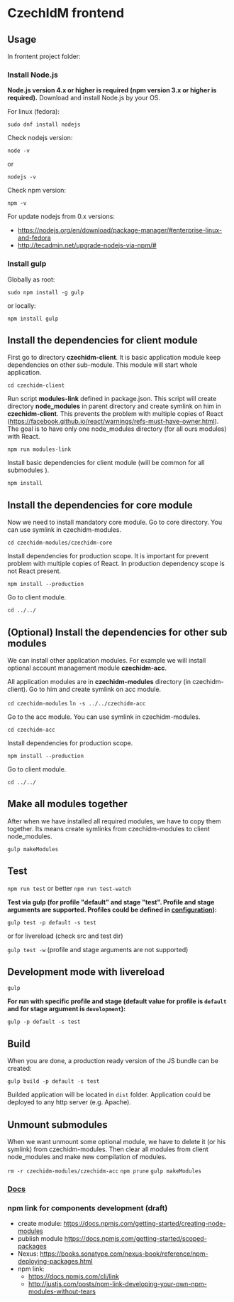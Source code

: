 # CzechIdM frontend


## Usage

In frontent project folder:

### Install Node.js

**Node.js version 4.x or higher is required (npm version 3.x or higher is required).** Download and install Node.js by your OS.

For linux (fedora):

`sudo dnf install nodejs`

Check nodejs version:

`node -v`

or

`nodejs -v`

Check npm version:

`npm -v`

For update nodejs from 0.x versions:
* https://nodejs.org/en/download/package-manager/#enterprise-linux-and-fedora
* http://tecadmin.net/upgrade-nodejs-via-npm/#

### Install gulp

Globally as root:

`sudo npm install -g gulp`

or locally:

`npm install gulp`

## Install the dependencies for client module

First go to directory **czechidm-client**. It is basic application module keep dependencies on other sub-module.
This module will start whole application.

`cd czechidm-client`

Run script **modules-link** defined in package.json. This script will create directory **node_modules** in parent directory and create symlink on him in **czechidm-client**. This prevents the problem with multiple copies of React (https://facebook.github.io/react/warnings/refs-must-have-owner.html). The goal is to have only one node_modules directory (for all ours modules) with React.

`npm run modules-link`

Install basic dependencies for client module (will be common for all submodules ).

`npm install`

## Install the dependencies for core module

Now we need to install mandatory core module. Go to core directory. You can use symlink in czechidm-modules.

`cd czechidm-modules/czechidm-core`

Install dependencies for production scope. It is important for prevent problem with multiple copies of React. In production dependency scope is not React present.

`npm install --production`

Go to client module.

`cd ../../`

## (Optional) Install the dependencies for other sub modules

We can install other application modules. For example we will install optional account management module **czechidm-acc**.

All application modules are in **czechidm-modules** directory (in czechidm-client). Go to him and create symlink on acc module.

`cd czechidm-modules`
`ln -s ../../czechidm-acc`

Go to the acc module. You can use symlink in czechidm-modules.

`cd czechidm-acc`

Install dependencies for production scope.

`npm install --production`

Go to client module.

`cd ../../`

## Make all modules together
After when we have installed all required modules, we have to copy them together. Its means create symlinks from czechidm-modules to client node_modules.

`gulp makeModules`

## Test

`npm run test`
or better
`npm run test-watch`

__Test via gulp (for profile "default" and stage "test". Profile and stage arguments are supported. Profiles could be defined in [configuration](./config)):__

`gulp test -p default -s test`

or for livereload (check src and test dir)

`gulp test -w`  (profile and stage arguments are not supported)

## Development mode with livereload

`gulp`

__For run with specific profile and stage (default value for profile is `default`  and for stage argument is `development`):__

`gulp -p default -s test`

## Build

When you are done, a production ready version of the JS bundle can be created:

`gulp build -p default -s test`

Builded application will be located in `dist` folder. Application could be deployed to any http server (e.g. Apache).

## Unmount submodules
When we want unmount some optional module, we have to delete it (or his symlink) from czechidm-modules. Then clear all modules from client node_modules and make new compilation of modules.

`rm -r czechidm-modules/czechidm-acc`
`npm prune`
`gulp makeModules`

### [Docs](./docs/README.md)


### npm link for components development (draft)
* create module: https://docs.npmjs.com/getting-started/creating-node-modules
* publish module https://docs.npmjs.com/getting-started/scoped-packages
* Nexus: https://books.sonatype.com/nexus-book/reference/npm-deploying-packages.html
* npm link:
  * https://docs.npmjs.com/cli/link
  * http://justjs.com/posts/npm-link-developing-your-own-npm-modules-without-tears
